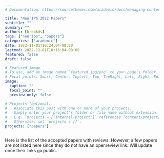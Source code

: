 ```yaml
---
# Documentation: https://sourcethemes.com/academic/docs/managing-content/

title: "NeurIPS 2022 Papers"
subtitle: ""
summary: ""
authors: [breakds]
tags: ["neurips", "papers"]
categories: ["academic"]
date: 2022-11-01T10:24:04-08:00
lastmod: 2022-11-01T18:16:04-08:00
featured: false
draft: false

# Featured image
# To use, add an image named `featured.jpg/png` to your page's folder.
# Focal points: Smart, Center, TopLeft, Top, TopRight, Left, Right, BottomLeft, Bottom, BottomRight.
image:
  caption: ""
  focal_point: ""
  preview_only: false

# Projects (optional).
#   Associate this post with one or more of your projects.
#   Simply enter your project's folder or file name without extension.
#   E.g. `projects = ["internal-project"]` references `content/project/deep-learning/index.md`.
#   Otherwise, set `projects = []`.
projects: ["papers"]
---
```


Here is the list of the accepted papers with reviews. However, a few papers are not listed here since they do not have an openreview link. Will update once their links go public.


